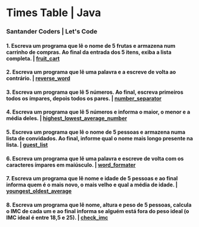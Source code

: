 # Times Table | Java
### Santander Coders | Let's Code

#### 1. Escreva um programa que lê o nome de 5 frutas e armazena num carrinho de compras. Ao final da entrada dos 5 itens, exiba a lista completa. | [fruit_cart](https://github.com/vtoebe/java-arrays-loops-exercises/tree/main/out/production/arrays-loops-exercises/com/vtoebe/arrays_loops/fruit_cart)

#### 2. Escreva um programa que lê uma palavra e a escreve de volta ao contrário. | [reverse_word](https://github.com/vtoebe/java-arrays-loops-exercises/tree/main/out/production/arrays-loops-exercises/com/vtoebe/arrays_loops/reverse_name)

#### 3. Escreva um programa que lê 5 números. Ao final, escreva primeiros todos os ímpares, depois todos os pares. | [number_separator](https://github.com/vtoebe/java-arrays-loops-exercises/tree/main/out/production/arrays-loops-exercises/com/vtoebe/arrays_loops/number_separator)

#### 4. Escreva um programa que lê 5 números e informa o maior, o menor e a média deles. | [highest_lowest_average_number](https://github.com/vtoebe/java-arrays-loops-exercises/tree/main/out/production/arrays-loops-exercises/com/vtoebe/arrays_loops/highest_lowest_average_number)

#### 5. Escreva um programa que lê o nome de 5 pessoas e armazena numa lista de convidados. Ao final, informe qual o nome mais longo presente na lista. | [guest_list](https://github.com/vtoebe/java-arrays-loops-exercises/tree/main/out/production/arrays-loops-exercises/com/vtoebe/arrays_loops/guest_list)

#### 6. Escreva um programa que lê uma palavra e escreve de volta com os caracteres ímpares em maiúsculo. | [word_formater](https://github.com/vtoebe/java-arrays-loops-exercises/tree/main/out/production/arrays-loops-exercises/com/vtoebe/arrays_loops/word_formater)

#### 7. Escreva um programa que lê nome e idade de 5 pessoas e ao final informa quem é o mais novo, o mais velho e qual a média de idade. | [youngest_oldest_average](https://github.com/vtoebe/java-arrays-loops-exercises/tree/main/out/production/arrays-loops-exercises/com/vtoebe/arrays_loops/youngest_oldest_average)

#### 8. Escreva um programa que lê nome, altura e peso de 5 pessoas, calcula o IMC de cada um e ao final informa se alguém está fora do peso ideal (o IMC ideal é entre 18,5 e 25). | [check_imc](https://github.com/vtoebe/java-arrays-loops-exercises/tree/main/out/production/arrays-loops-exercises/com/vtoebe/arrays_loops/check_imc)
